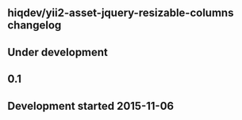 hiqdev/yii2-asset-jquery-resizable-columns changelog
----------------------------------------------------

## Under development


## 0.1


## Development started 2015-11-06


